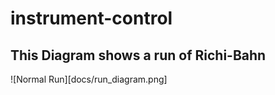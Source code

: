 # instrument-control

## This Diagram shows a run of Richi-Bahn
![Normal Run][docs/run_diagram.png]
